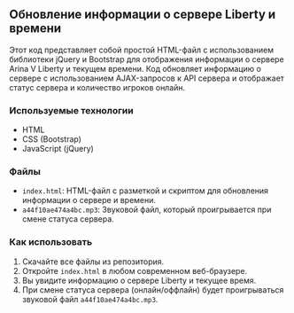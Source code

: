 ## Обновление информации о сервере Liberty и времени

Этот код представляет собой простой HTML-файл с использованием библиотеки jQuery и Bootstrap для отображения информации о сервере Arina V Liberty и текущем времени. Код обновляет информацию о сервере с использованием AJAX-запросов к API сервера и отображает статус сервера и количество игроков онлайн.

### Используемые технологии

- HTML
- CSS (Bootstrap)
- JavaScript (jQuery)

### Файлы

- `index.html`: HTML-файл с разметкой и скриптом для обновления информации о сервере и времени.
- `a44f10ae474a4bc.mp3`: Звуковой файл, который проигрывается при смене статуса сервера.

### Как использовать

1. Скачайте все файлы из репозитория.
2. Откройте `index.html` в любом современном веб-браузере.
3. Вы увидите информацию о сервере Liberty и текущее время.
4. При смене статуса сервера (онлайн/оффлайн) будет проигрываться звуковой файл `a44f10ae474a4bc.mp3`.
